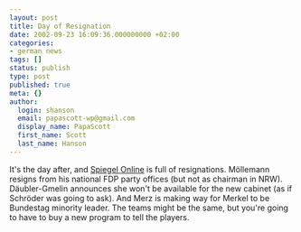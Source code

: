 ```yaml
---
layout: post
title: Day of Resignation
date: 2002-09-23 16:09:36.000000000 +02:00
categories:
- german news
tags: []
status: publish
type: post
published: true
meta: {}
author:
  login: shanson
  email: papascott-wp@gmail.com
  display_name: PapaScott
  first_name: Scott
  last_name: Hanson
---
```

<p>It's the day after, and <a href="http://www.spiegel.de/">Spiegel Online</a> is full of resignations. Möllemann resigns from his national FDP party offices (but not as chairman in NRW). Däubler-Gmelin announces she won't be available for the new cabinet (as if Schröder was going to ask). And Merz is making way for Merkel to be Bundestag minority leader. The teams might be the same, but you're going to have to buy a new program to tell the players.</p>
